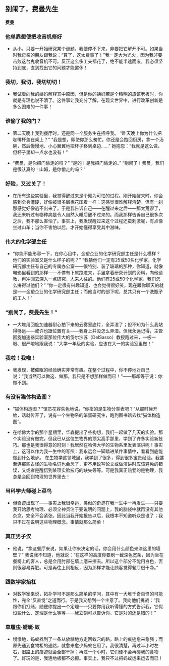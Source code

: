 ## 别闹了，费曼先生

 **费曼**


### 他单靠想便把收音机修好

* 从小，只要一开始研究某个谜题，我便停不下来，非要把它解开不可。如果当时我母亲的朋友跟我说：“算了，这太费事了！”我一定大为光火，因为我非要击败这台鬼收音机不可。反正这么多工夫都花了，绝不能半途而废，我必须坚持到底，直到找出它的问题才能罢休！


### 我切，我切，我切切切！

* 我试着向我的姨妈解释其中原因，但是你的姨妈若是个精明的旅馆老板时，你就是有理也说不清了。这件事让我充分了解，在现实世界中，进行改革创新是多么困难的一件事！


### 谁偷了我的门？

* 第二天晚上我到餐厅时，还是同一个服务生在招呼我。
“昨天晚上你为什么把咖啡杯盖在桌上？”
“我是想，即使你那么匆忙，你还是会跑回厨房，拿一个汤碗，然后慢慢地、小心翼翼地把杯子移到桌边……”
她抱怨：“我就是这么做，但杯子里却一点水也没有！”

* “费曼，是你把门偷走的吗？”
“是的！是我把门偷走的。”
“别闹了！费曼，我们是很认真的！山姆，是你偷走的吗？”


### 好险，又过关了！

* 在所有这些实验里，我觉得醒过来是个颇为可怕的过程。刚开始醒来时，你会感到全身僵硬，好像被很多层棉花压着一样；这感觉很难解释清楚，但有一刹那感觉好像逃不出来了。于是我告诉自己——在醒过来之后——那太荒谬了，我还未听过有哪种病是令人自然入睡后醒不过来的。而我那样告诉自己很多次之后，我不那么害怕了。事实上，我发现醒过来这个过程还蛮刺激呢，有点像坐过山车；当你不害怕以后，才开始懂得享受其中滋味。



### 伟大的化学部主任

* “你能不能形容一下，在你心目中，金塑企业的化学研究部主任是什么模样？他们的实验室又是什么样子的呢？”
“我猜他们一定有25或50名化学家，化学研究部主任有自己的专属办公室——很特别、装了玻璃的那种，你知道，就像电影里看到的那样——不停有下属跑进来，手里拿着研究计划的资料，向他请教，再冲回去深入一点研究，人来人往的。他们有25或50个化学家，我们怎么拼得过他们？”
“你一定很有兴趣知道、也会觉得很好笑，现在跟你聊天的就是——金塑企业的化学研究部主任；而他当时的部下呢，总共只有一个洗瓶子的工人！”


### “别闹了，费曼先生！”

* 一大堆用回旋加速器耐心拍下来的云雾室底片，全弄湿了；但不知为什么我站得够远——或许也跟位置有关——我身上并没怎么弄湿。但我永远记得，主管回旋加速器实验室那位伟大的岱尔沙苏（DelSasso）教授跑过来，一板一眼、很严峻地跟我说：“大学一年级的实验，应该在大一的实验室里做！”


### 我啦！我啦！

* 我发现，被催眠的经验确实非常有趣。在整个过程中，你不停地对自己说：“我当然可以做这、做那，我只是不想那样做而已！”——那却等于说：你做不到。


### 有没有猫体构造图？

* “猫体构造图？”馆员花容失色地说，“你指的是生物分类表吧？”从那时候开始，话就传开了，说有一个生物系的笨蛋研究生，跑到图书馆去找“猫体构造图”。

* 在哈佛大学的那个星期里，华森提出了些构想，我们一起做了几天的实验。那个实验没有做完，但我已从这位生物界的顶尖高手那里，学到了许多实验新技巧。那也是我很得意的时刻！我居然在哈佛大学的生物系里发表演讲呢！事实上，这可以作为我一生中的写照：我永远会一脚踏进某件事情中，看看到底能做到什么地步。
在生物学这领域里，我学到了很多，得到很多宝贵经验。我甚至连那些古怪的生物名词也会念了，更不用说写论文或做演讲时应该避免的错误，又或者是醒悟到某项实验技巧的缺失等等。可是我真正热爱的是物理，我总是会回到物理的世界里去！


### 当科学大师碰上菜鸟

* 但奇迹出现了——事实上我很幸运，类似的奇迹在我一生中一再发生——只要我开始思考物理、必须全神贯注于要说明的问题上，我的脑袋中就再没有其他杂念，完全不会紧张。因此当我开始报告以后，我根本不知道听众是谁了；我只不过在说明这些物理概念。事情就那么简单！


### 真正男子汉

* 他说，“拿这餐厅来说，如果让你来决定的话，你会用什么颜色来漆这里的墙壁？”
我说我不知道，他就说：“在这样的高度你要刷一截深色宽条，因为坐在餐椅上的客人，总是会用肘部在墙上磨来擦去。所以这个部分不能用白色，否则很容易弄脏。可是再往上则相反，因为那样才能让顾客觉得餐厅很干净。”


### 跟数学家抬杠

* 对数学家来说，拓扑学可不是那么简单的学问，其中有一大堆千奇百怪的可能性，完全“反直觉”之道而行。于是我又想到一个主意了。我向他们挑战：“我跟你们打赌，随便你提出一个定理——只要你用我听得懂的方式告诉我，它假设些什么、定理是什么等等——我立刻可以告诉你，它是对的还是错的！”


### 草履虫·蜻蜓·蚁

* 慢慢地，蚂蚁找到了一条从放糖地方走回蚁穴的路，路上的痕迹愈来愈强；而原先通到食物柜的通路，就愈来愈少蚂蚁在用了。我很清楚，再过半小时左右，旧路上的痕迹就会全部干掉；再过一个小时，它们便不会再碰我的食物了。好玩的是，我连地板都不必擦。事实上，我只不过把蚂蚁运来运去而已！

